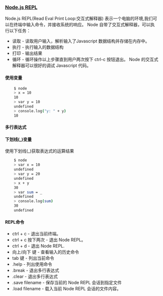 ### [Node.js REPL](http://www.runoob.com/nodejs/nodejs-repl.html)
Node.js REPL(Read Eval Print Loop:交互式解释器) 表示一个电脑的环境,我们可以在终端中输入命令，并接收系统的响应。 
Node 自带了交互式解释器，可以执行以下任务：
- 读取 - 读取用户输入，解析输入了Javascript 数据结构并存储在内存中。
- 执行 - 执行输入的数据结构
- 打印 - 输出结果
- 循环 - 循环操作以上步骤直到用户两次按下 ctrl-c 按钮退出。
Node 的交互式解释器可以很好的调试 Javascript 代码。

#### 使用变量
``` bash
    $ node
    > x = 10
    10
    > var y = 10
    undefined
    > console.log("y: " + y)
    10
```

#### 多行表达式
#### 下划线(\_)变量
使用下划线(\_)获取表达式的运算结果
``` bash
    $ node
    > var x = 10
    undefined
    > var y = 20
    undefined
    > x + y
    30
    > var sum = _
    undefined
    > console.log(sum)
    30
    undefined
```
#### REPL命令
- ctrl + c - 退出当前终端。
- ctrl + c 按下两次 - 退出 Node REPL。
- ctrl + d - 退出 Node REPL.
- 向上/向下 键 - 查看输入的历史命令
- tab 键 - 列出当前命令
- .help - 列出使用命令
- .break - 退出多行表达式
- .clear - 退出多行表达式
- .save filename - 保存当前的 Node REPL 会话到指定文件
- .load filename - 载入当前 Node REPL 会话的文件内容。
